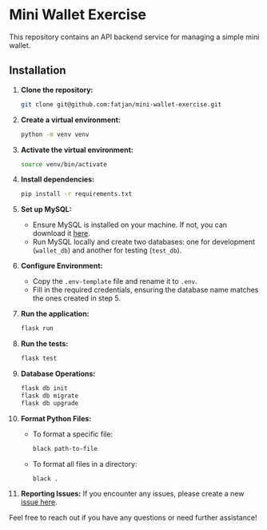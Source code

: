 # Mini Wallet Exercise

This repository contains an API backend service for managing a simple mini wallet.

## Installation

1. **Clone the repository:**

    ```bash
    git clone git@github.com:fatjan/mini-wallet-exercise.git
    ```

2. **Create a virtual environment:**
    ```bash
    python -m venv venv
    ```

3. **Activate the virtual environment:**
    ```bash
    source venv/bin/activate
    ```

4. **Install dependencies:**
    ```bash
    pip install -r requirements.txt
    ```

5. **Set up MySQL:**
    - Ensure MySQL is installed on your machine. If not, you can download it [here](https://dev.mysql.com/downloads/).
    - Run MySQL locally and create two databases: one for development (`wallet_db`) and another for testing (`test_db`).

6. **Configure Environment:**
    - Copy the `.env-template` file and rename it to `.env`.
    - Fill in the required credentials, ensuring the database name matches the ones created in step 5.

7. **Run the application:**
    ```bash
    flask run
    ```

8. **Run the tests:**
    ```bash
    flask test
    ```

9. **Database Operations:**
    ```bash
    flask db init
    flask db migrate
    flask db upgrade
    ```

10. **Format Python Files:**
    - To format a specific file:
        ```bash
        black path-to-file
        ```
    - To format all files in a directory:
        ```bash
        black .
        ```

11. **Reporting Issues:**
    If you encounter any issues, please create a new [issue here](https://github.com/fatjan/mini-wallet-exercise/issues).

Feel free to reach out if you have any questions or need further assistance!
